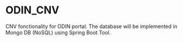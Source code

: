 # ODIN_CNV
CNV fonctionality for ODIN portal.
The database will be implemented in Mongo DB (NoSQL) using Spring Boot Tool. 

